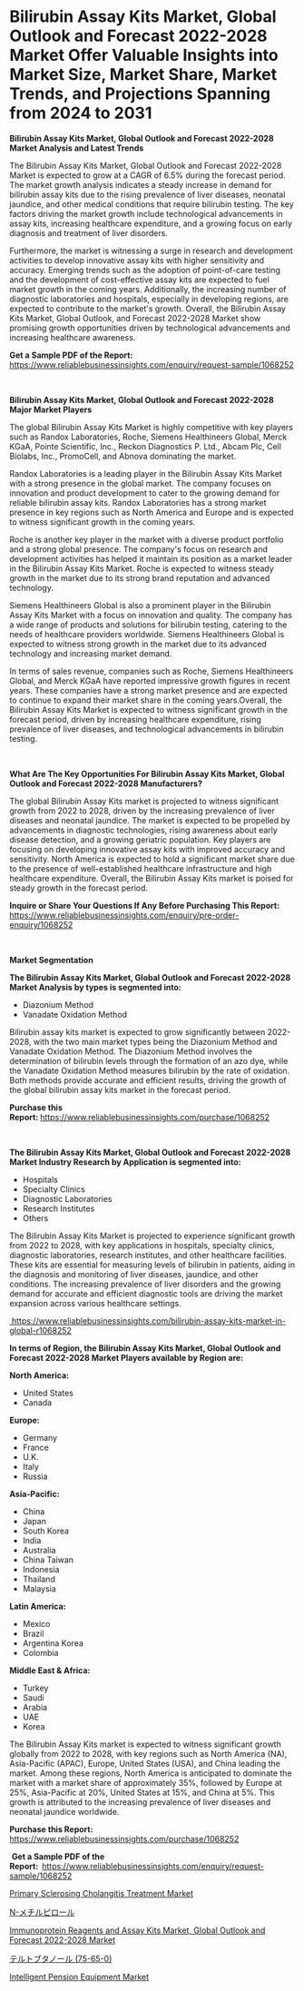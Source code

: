<p><h1>Bilirubin Assay Kits Market, Global Outlook and Forecast 2022-2028 Market Offer Valuable Insights into Market Size, Market Share, Market Trends, and Projections Spanning from 2024 to 2031</h1></p><p><strong>Bilirubin Assay Kits Market, Global Outlook and Forecast 2022-2028 Market Analysis and Latest Trends</strong></p>
<p><p>The Bilirubin Assay Kits Market, Global Outlook and Forecast 2022-2028 Market is expected to grow at a CAGR of 6.5% during the forecast period. The market growth analysis indicates a steady increase in demand for bilirubin assay kits due to the rising prevalence of liver diseases, neonatal jaundice, and other medical conditions that require bilirubin testing. The key factors driving the market growth include technological advancements in assay kits, increasing healthcare expenditure, and a growing focus on early diagnosis and treatment of liver disorders.</p><p>Furthermore, the market is witnessing a surge in research and development activities to develop innovative assay kits with higher sensitivity and accuracy. Emerging trends such as the adoption of point-of-care testing and the development of cost-effective assay kits are expected to fuel market growth in the coming years. Additionally, the increasing number of diagnostic laboratories and hospitals, especially in developing regions, are expected to contribute to the market's growth. Overall, the Bilirubin Assay Kits Market, Global Outlook, and Forecast 2022-2028 Market show promising growth opportunities driven by technological advancements and increasing healthcare awareness.</p></p>
<p><strong>Get a Sample PDF of the Report:&nbsp;</strong> <a href="https://www.reliablebusinessinsights.com/enquiry/request-sample/1068252">https://www.reliablebusinessinsights.com/enquiry/request-sample/1068252</a></p>
<p>&nbsp;</p>
<p><strong>Bilirubin Assay Kits Market, Global Outlook and Forecast 2022-2028 Major Market Players</strong></p>
<p><p>The global Bilirubin Assay Kits Market is highly competitive with key players such as Randox Laboratories, Roche, Siemens Healthineers Global, Merck KGaA, Pointe Scientific, Inc., Reckon Diagnostics P. Ltd., Abcam Plc, Cell Biolabs, Inc., PromoCell, and Abnova dominating the market.</p><p>Randox Laboratories is a leading player in the Bilirubin Assay Kits Market with a strong presence in the global market. The company focuses on innovation and product development to cater to the growing demand for reliable bilirubin assay kits. Randox Laboratories has a strong market presence in key regions such as North America and Europe and is expected to witness significant growth in the coming years.</p><p>Roche is another key player in the market with a diverse product portfolio and a strong global presence. The company's focus on research and development activities has helped it maintain its position as a market leader in the Bilirubin Assay Kits Market. Roche is expected to witness steady growth in the market due to its strong brand reputation and advanced technology.</p><p>Siemens Healthineers Global is also a prominent player in the Bilirubin Assay Kits Market with a focus on innovation and quality. The company has a wide range of products and solutions for bilirubin testing, catering to the needs of healthcare providers worldwide. Siemens Healthineers Global is expected to witness strong growth in the market due to its advanced technology and increasing market demand.</p><p>In terms of sales revenue, companies such as Roche, Siemens Healthineers Global, and Merck KGaA have reported impressive growth figures in recent years. These companies have a strong market presence and are expected to continue to expand their market share in the coming years.Overall, the Bilirubin Assay Kits Market is expected to witness significant growth in the forecast period, driven by increasing healthcare expenditure, rising prevalence of liver diseases, and technological advancements in bilirubin testing.</p></p>
<p>&nbsp;</p>
<p><strong>What Are The Key Opportunities For Bilirubin Assay Kits Market, Global Outlook and Forecast 2022-2028 Manufacturers?</strong></p>
<p><p>The global Bilirubin Assay Kits market is projected to witness significant growth from 2022 to 2028, driven by the increasing prevalence of liver diseases and neonatal jaundice. The market is expected to be propelled by advancements in diagnostic technologies, rising awareness about early disease detection, and a growing geriatric population. Key players are focusing on developing innovative assay kits with improved accuracy and sensitivity. North America is expected to hold a significant market share due to the presence of well-established healthcare infrastructure and high healthcare expenditure. Overall, the Bilirubin Assay Kits market is poised for steady growth in the forecast period.</p></p>
<p><strong>Inquire or Share Your Questions If Any Before Purchasing This Report:</strong> <a href="https://www.reliablebusinessinsights.com/enquiry/pre-order-enquiry/1068252">https://www.reliablebusinessinsights.com/enquiry/pre-order-enquiry/1068252</a></p>
<p>&nbsp;</p>
<p><strong>Market Segmentation</strong></p>
<p><strong>The Bilirubin Assay Kits Market, Global Outlook and Forecast 2022-2028 Market Analysis by types is segmented into:</strong></p>
<p><ul><li>Diazonium Method</li><li>Vanadate Oxidation Method</li></ul></p>
<p><p>Bilirubin assay kits market is expected to grow significantly between 2022-2028, with the two main market types being the Diazonium Method and Vanadate Oxidation Method. The Diazonium Method involves the determination of bilirubin levels through the formation of an azo dye, while the Vanadate Oxidation Method measures bilirubin by the rate of oxidation. Both methods provide accurate and efficient results, driving the growth of the global bilirubin assay kits market in the forecast period.</p></p>
<p><strong>Purchase this Report:&nbsp;</strong><a href="https://www.reliablebusinessinsights.com/purchase/1068252">https://www.reliablebusinessinsights.com/purchase/1068252</a></p>
<p>&nbsp;</p>
<p><strong>The Bilirubin Assay Kits Market, Global Outlook and Forecast 2022-2028 Market Industry Research by Application is segmented into:</strong></p>
<p><ul><li>Hospitals</li><li>Specialty Clinics</li><li>Diagnostic Laboratories</li><li>Research Institutes</li><li>Others</li></ul></p>
<p><p>The Bilirubin Assay Kits Market is projected to experience significant growth from 2022 to 2028, with key applications in hospitals, specialty clinics, diagnostic laboratories, research institutes, and other healthcare facilities. These kits are essential for measuring levels of bilirubin in patients, aiding in the diagnosis and monitoring of liver diseases, jaundice, and other conditions. The increasing prevalence of liver disorders and the growing demand for accurate and efficient diagnostic tools are driving the market expansion across various healthcare settings.</p></p>
<p><a href="https://www.reliablebusinessinsights.com/bilirubin-assay-kits-market-in-global-r1068252">&nbsp;https://www.reliablebusinessinsights.com/bilirubin-assay-kits-market-in-global-r1068252</a></p>
<p><strong>In terms of Region, the Bilirubin Assay Kits Market, Global Outlook and Forecast 2022-2028 Market Players available by Region are:</strong></p>
<p>
    <p> <strong> North America: </strong>
        <ul>
            <li>United States</li>
            <li>Canada</li>
        </ul>
        </p> 
    <p> <strong> Europe: </strong>
        <ul>
            <li>Germany</li>
            <li>France</li>
            <li>U.K.</li>
            <li>Italy</li>
            <li>Russia</li>
        </ul>
        </p> 
    <p> <strong> Asia-Pacific: </strong>
        <ul>
            <li>China</li>
            <li>Japan</li>
            <li>South Korea</li>
            <li>India</li>
            <li>Australia</li>
            <li>China Taiwan</li>
            <li>Indonesia</li>
            <li>Thailand</li>
            <li>Malaysia</li>
        </ul>
        </p> 
    <p> <strong> Latin America: </strong>
        <ul>
            <li>Mexico</li>
            <li>Brazil</li>
            <li>Argentina Korea</li>
            <li>Colombia</li>
        </ul>
        </p> 
    <p> <strong> Middle East & Africa: </strong>
        <ul>
            <li>Turkey</li>
            <li>Saudi</li>
            <li>Arabia</li>
            <li>UAE</li>
            <li>Korea</li>
        </ul>
    </p>
    </p>
<p><p>The Bilirubin Assay Kits market is expected to witness significant growth globally from 2022 to 2028, with key regions such as North America (NA), Asia-Pacific (APAC), Europe, United States (USA), and China leading the market. Among these regions, North America is anticipated to dominate the market with a market share of approximately 35%, followed by Europe at 25%, Asia-Pacific at 20%, United States at 15%, and China at 5%. This growth is attributed to the increasing prevalence of liver diseases and neonatal jaundice worldwide.</p></p>
<p><strong>Purchase this Report: </strong><a href="https://www.reliablebusinessinsights.com/purchase/1068252">https://www.reliablebusinessinsights.com/purchase/1068252</a></p>
<p>&nbsp;<strong>Get a Sample PDF of the Report:&nbsp;&nbsp;</strong><a href="https://www.reliablebusinessinsights.com/enquiry/request-sample/1068252">https://www.reliablebusinessinsights.com/enquiry/request-sample/1068252</a></p>
<p><strong></strong></p>
<p><p><a href="https://www.linkedin.com/pulse/primary-sclerosing-cholangitis-treatment-market-insight-trends-agjde">Primary Sclerosing Cholangitis Treatment Market</a></p><p><a href="https://github.com/LeanneBruen2023/Market-Research-Report-List-1/blob/main/324411885183.md">N-メチルピロール</a></p><p><a href="https://github.com/Alonsoolds3wq1d81czn8rbol/Market-Research-Report-List-2/blob/main/immunoprotein-reagents-and-assay-kits-market-global-outlook-and-forecast-2022-2028-market.md">Immunoprotein Reagents and Assay Kits Market, Global Outlook and Forecast 2022-2028 Market</a></p><p><a href="https://github.com/charm854/Market-Research-Report-List-1/blob/main/556821885184.md">テルトブタノール (75-65-0)</a></p><p><a href="https://issuu.com/reportprime-2/docs/intelligent-pension-equipment-market-size-2030.ppt">Intelligent Pension Equipment Market</a></p></p>